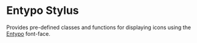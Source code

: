 # Entypo Stylus

Provides pre-defined classes and functions for displaying icons using the
[Entypo][] font-face.

[Entypo]: http://www.entypo.com/
